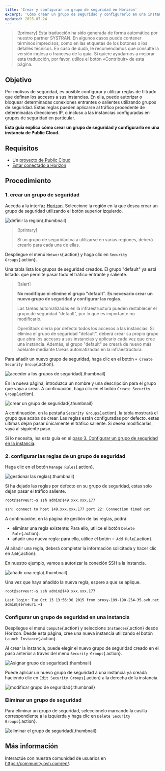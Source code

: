 ```yaml
---
title: 'Crear y configurar un grupo de seguridad en Horizon'
excerpt: 'Cómo crear un grupo de seguridad y configurarlo en una instancia de Public Cloud'
updated: 2023-07-24
---
```


> [!primary]
> Esta traducción ha sido generada de forma automática por nuestro partner SYSTRAN. En algunos casos puede contener términos imprecisos, como en las etiquetas de los botones o los detalles técnicos. En caso de duda, le recomendamos que consulte la versión inglesa o francesa de la guía. Si quiere ayudarnos a mejorar esta traducción, por favor, utilice el botón «Contribuir» de esta página.
>

## Objetivo

Por motivos de seguridad, es posible configurar y utilizar reglas de filtrado que definan los accesos a sus instancias. En ella, puede autorizar o bloquear determinadas conexiones entrantes o salientes utilizando grupos de seguridad. Estas reglas pueden aplicarse al tráfico procedente de determinadas direcciones IP, o incluso a las instancias configuradas en grupos de seguridad en particular.

**Esta guía explica cómo crear un grupo de seguridad y configurarlo en una instancia de Public Cloud.**

## Requisitos

- Un [proyecto de Public Cloud](https://www.ovhcloud.com/es-es/public-cloud/)
- [Estar conectado a Horizon](/pages/public_cloud/compute/create_and_delete_a_user)

## Procedimiento

### 1\. crear un grupo de seguridad

Acceda a la interfaz [Horizon](/pages/public_cloud/compute/create_and_delete_a_user). Seleccione la región en la que desea crear un grupo de seguridad utilizando el botón superior izquierdo.

![definir la región](images/security-group0.png){.thumbnail}

> [!primary]
>
> Si un grupo de seguridad va a utilizarse en varias regiones, deberá crearlo para cada una de ellas.
>

Despliegue el menú `Network`{.action} y haga clic en `Security Groups`{.action}.

Una tabla lista los grupos de seguridad creados. El grupo "default" ya está listado. que permite pasar todo el tráfico entrante y saliente.

> [!alert]
>
> **No modifique ni elimine el grupo "default". Es necesario crear un nuevo grupo de seguridad y configurar las reglas.**
>
> Las tareas automatizadas en la infraestructura pueden restablecer el grupo de seguridad "default", por lo que es importante no modificarlo.
>
> OpenStack cierra por defecto todos los accesos a las instancias. Si elimina el grupo de seguridad "default", deberá crear su propio grupo que abra los accesos a sus instancias y aplicarlo cada vez que cree una instancia. Además, el grupo "default" se creará de nuevo más adelante mediante tareas automatizadas en la infraestructura.
>

Para añadir un nuevo grupo de seguridad, haga clic en el botón `+ Create Security Group`{.action}.

![acceder a los grupos de seguridad](images/security-group1.png){.thumbnail}

En la nueva página, introduzca un nombre y una descripción para el grupo que vaya a crear. A continuación, haga clic en el botón `Create Security Group`{.action}.

![crear un grupo de seguridad](images/security-group2.png){.thumbnail}

A continuación, en la pestaña `Security Groups`{.action}, la tabla mostrará el grupo que acaba de crear. Las reglas están configuradas por defecto. estas últimas dejan pasar únicamente el tráfico saliente. Si desea modificarlas, vaya al siguiente paso.

Si lo necesita, lea esta guía en el [paso 3\. Configurar un grupo de seguridad en la instancia](#instance-security-group).

### 2\. configurar las reglas de un grupo de seguridad

Haga clic en el botón `Manage Rules`{.action}.

![gestionar las reglas](images/security-group3.png){.thumbnail}

Si ha dejado las reglas por defecto en su grupo de seguridad, estas solo dejan pasar el tráfico saliente.

```bash
root@serveur:~$ ssh admin@149.xxx.xxx.177

ssh: connect to host 149.xxx.xxx.177 port 22: Connection timed out
```

A continuación, en la página de gestión de las reglas, podrá:

- eliminar una regla existente: Para ello, utilice el botón `Delete Rule`{.action}.
- añadir una nueva regla: para ello, utilice el botón `+ Add Rule`{.action}.

Al añadir una regla, deberá completar la información solicitada y hacer clic en `Add`{.action}.

En nuestro ejemplo, vamos a autorizar la conexión SSH a la instancia.

![añadir una regla](images/security-group4.png){.thumbnail}

Una vez que haya añadido la nueva regla, espere a que se aplique.

```bash
root@serveur:~$ ssh admin@149.xxx.xxx.177

Last login: Tue Oct 13 13:56:30 2015 from proxy-109-190-254-35.ovh.net
admin@serveur1:~$
```

### Configurar un grupo de seguridad en una instancia <a name="instance-security-group"></a>

Despliegue el menú `Compute`{.action} y seleccione `Instances`{.action} desde Horizon. Desde esta página, cree una nueva instancia utilizando el botón `Launch Instance`{.action}.

Al crear la instancia, puede elegir el nuevo grupo de seguridad creado en el paso anterior a través del menú `Security Groups`{.action}.

![Asignar grupo de seguridad](images/security-group5.png){.thumbnail}

Puede aplicar un nuevo grupo de seguridad a una instancia ya creada haciendo clic en `Edit Security Groups`{.action} a la derecha de la instancia.

![modificar grupo de seguridad](images/security-group6.png){.thumbnail}

### Eliminar un grupo de seguridad

Para eliminar un grupo de seguridad, selecciónelo marcando la casilla correspondiente a la izquierda y haga clic en `Delete Security Groups`{.action}.

![eliminar el grupo de seguridad](images/security-group7.png){.thumbnail}

## Más información

Interactúe con nuestra comunidad de usuarios en <https://community.ovh.com/en/>.
